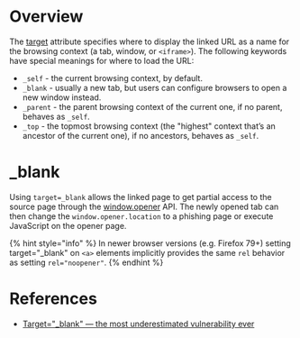 # Overview

The [target](https://developer.mozilla.org/en-US/docs/Web/HTML/Element/a) attribute specifies where to display the linked URL as a name for the browsing context (a tab, window, or `<iframe>`). The following keywords have special meanings for where to load the URL:
- `_self` -  the current browsing context, by default.
- `_blank` - usually a new tab, but users can configure browsers to open a new window instead.
- `_parent` - the parent browsing context of the current one, if no parent, behaves as `_self`.
- `_top` - the topmost browsing context (the "highest" context that’s an ancestor of the current one), if no ancestors, behaves as `_self`.

# _blank

Using `target=_blank` allows the linked page to get partial access to the source page through the [window.opener](https://developer.mozilla.org/en-US/docs/Web/API/Window/opener) API. The newly opened tab can then change the `window.opener.location` to a phishing page or execute JavaScript on the opener page.

{% hint style="info" %}
In newer browser versions (e.g. Firefox 79+) setting target="_blank" on `<a>` elements implicitly provides the same `rel` behavior as setting `rel="noopener"`.
{% endhint %}

# References

- [Target="_blank" — the most underestimated vulnerability ever](https://medium.com/@jitbit/target-blank-the-most-underestimated-vulnerability-ever-96e328301f4c)
